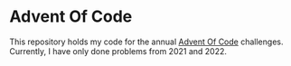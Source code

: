 # Advent Of Code

This repository holds my code for the annual [Advent Of Code](https://adventofcode.com/) 
challenges. Currently, I have only done problems from 2021 and 2022.
